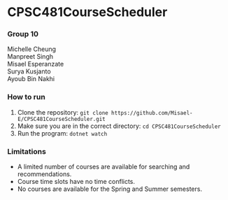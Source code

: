 # CPSC481CourseScheduler

### Group 10 <br/>
Michelle Cheung <br/>
Manpreet Singh<br/>
Misael Esperanzate<br/>
Surya Kusjanto<br/>
Ayoub Bin Nakhi<br/>

### How to run
1. Clone the repository: ```git clone https://github.com/Misael-E/CPSC481CourseScheduler.git```
2. Make sure you are in the correct directory: ```cd CPSC481CourseScheduler```
3. Run the program: ```dotnet watch```

### Limitations
* A limited number of courses are available for searching and recommendations.
* Course time slots have no time conflicts.
* No courses are available for the Spring and Summer semesters.
